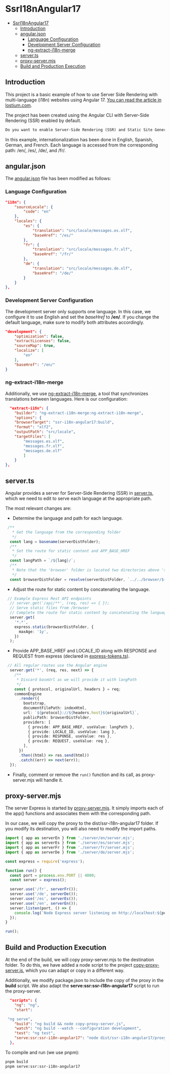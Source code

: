 # SsrI18nAngular17

- [SsrI18nAngular17](#ssri18nangular17)
  - [Introduction](#introduction)
  - [angular.json](#angularjson)
    - [Language Configuration](#language-configuration)
    - [Development Server Configuration](#development-server-configuration)
    - [ng-extract-i18n-merge](#ng-extract-i18n-merge)
  - [server.ts](#serverts)
  - [proxy-server.mjs](#proxy-servermjs)
  - [Build and Production Execution](#build-and-production-execution)

## Introduction

This project is a basic example of how to use Server Side Rendering with multi-language (i18n) websites using Angular 17. [You can read the article in lostium.com](https://lostium.com/en/blog/1392/building-multi-language-applications-with-server-side-rendering-in-angular-17/).

The project has been created using the Angular CLI with Server-Side Rendering (SSR) enabled by default.

```txt
Do you want to enable Server-Side Rendering (SSR) and Static Site Generation (SSG/Prerendering)? (y/N)
```

In this example, internationalization has been done in English, Spanish, German, and French. Each language is accessed from the corresponding path: /en/, /es/, /de/, and /fr/.

## angular.json

The [angular.json](angular.json) file has been modified as follows:

### Language Configuration

```json
"i18n": {
    "sourceLocale": {
        "code": "en"
    },
    "locales": {
        "es": {
            "translation": "src/locale/messages.es.xlf",
            "baseHref": "/es/"
        },
        "fr": {
            "translation": "src/locale/messages.fr.xlf",
            "baseHref": "/fr/"
        },
        "de": {
            "translation": "src/locale/messages.de.xlf",
            "baseHref": "/de/"
        }
    }
},
```

### Development Server Configuration

The development server only supports one language. In this case, we configure it to use English and set the *baseHref* to **/en/**. If you change the default language, make sure to modify both attributes accordingly.

```json
"development": {
    "optimization": false,
    "extractLicenses": false,
    "sourceMap": true,
    "localize": [
        "en"
    ],
    "baseHref": "/en/"
}
```

### ng-extract-i18n-merge

Additionally, we use [ng-extract-i18n-merge](https://github.com/daniel-sc/ng-extract-i18n-merge), a tool that synchronizes translations between languages. Here is our configuration:

```json
  "extract-i18n": {
    "builder": "ng-extract-i18n-merge:ng-extract-i18n-merge",
    "options": {
    "browserTarget": "ssr-i18n-angular17:build",
    "format": "xlf2",
    "outputPath": "src/locale",
    "targetFiles": [
        "messages.es.xlf",
        "messages.fr.xlf",
        "messages.de.xlf"
        ]
    }
},
```

## server.ts

Angular provides a server for Server-Side Rendering (SSR) in [server.ts](server.ts), which we need to edit to serve each language at the appropriate path.

The most relevant changes are:

- Determine the language and path for each language.

```typescript
 /**
   * Get the language from the corresponding folder
   */
  const lang = basename(serverDistFolder);
  /**
   * Set the route for static content and APP_BASE_HREF
   */
  const langPath = `/${lang}/`;
  /**
   * Note that the 'browser' folder is located two directories above 'server/{lang}/'
   */
  const browserDistFolder = resolve(serverDistFolder, `../../browser/${lang}`);

```

- Adjust the route for static content by concatenating the language.

```typescript
 // Example Express Rest API endpoints
  // server.get('/api/**', (req, res) => { });
  // Serve static files from /browser
  // Complete the route for static content by concatenating the language.
  server.get(
    '*.*',
    express.static(browserDistFolder, {
      maxAge: '1y',
    })
  );
```

- Provide APP_BASE_HREF and LOCALE_ID along with RESPONSE and REQUEST from express (declared in [express-tokens.ts](src/express.tokens.ts)).

```typescript
 // All regular routes use the Angular engine
  server.get('*', (req, res, next) => {
    /**
     * Discard baseUrl as we will provide it with langPath
     */
    const { protocol, originalUrl, headers } = req;
    commonEngine
      .render({
        bootstrap,
        documentFilePath: indexHtml,
        url: `${protocol}://${headers.host}${originalUrl}`,
        publicPath: browserDistFolder,
        providers: [
          { provide: APP_BASE_HREF, useValue: langPath },
          { provide: LOCALE_ID, useValue: lang },
          { provide: RESPONSE, useValue: res },
          { provide: REQUEST, useValue: req },
        ],
      })
      .then((html) => res.send(html))
      .catch((err) => next(err));
  });
```

- Finally, comment or remove the `run()` function and its call, as proxy-server.mjs will handle it.

## proxy-server.mjs

The server Express is started by [proxy-server.mjs](src/proxy-server.mjs). It simply imports each of the app() functions and associates them with the corresponding path.

In our case, we will copy the proxy to the dist/ssr-i18n-angular17 folder. If you modify its destination, you will also need to modify the import paths.

```javascript
import { app as serverEn } from './server/en/server.mjs';
import { app as serverEs } from './server/es/server.mjs';
import { app as serverFr } from './server/fr/server.mjs';
import { app as serverDe } from './server/de/server.mjs';

const express = require('express');

function run() {
  const port = process.env.PORT || 4000;
  const server = express();

  server.use('/fr', serverFr());
  server.use('/de', serverDe());
  server.use('/es', serverEs());
  server.use('/en', serverEn());
  server.listen(port, () => {
    console.log(`Node Express server listening on http://localhost:${port}`);
  });
}

run();
```

## Build and Production Execution

At the end of the build, we will copy proxy-server.mjs to the destination folder. To do this, we have added a node script to the project [copy-proxy-server.js](copy-proxy-server.js), which you can adapt or copy in a different way.

Additionally, we modify package.json to include the copy of the proxy in the **build** script. We also adapt the **serve:ssr:ssr-i18n-angular17** script to run the proxy-server.

```json
  "scripts": {
    "ng": "ng",
    "start":

 "ng serve",
    "build": "ng build && node copy-proxy-server.js",
    "watch": "ng build --watch --configuration development",
    "test": "ng test",
    "serve:ssr:ssr-i18n-angular17": "node dist/ssr-i18n-angular17/proxy-server.mjs"
  },
```

To compile and run (we use pnpm):

```bash
pnpm build
pnpm serve:ssr:ssr-i18n-angular17
```
